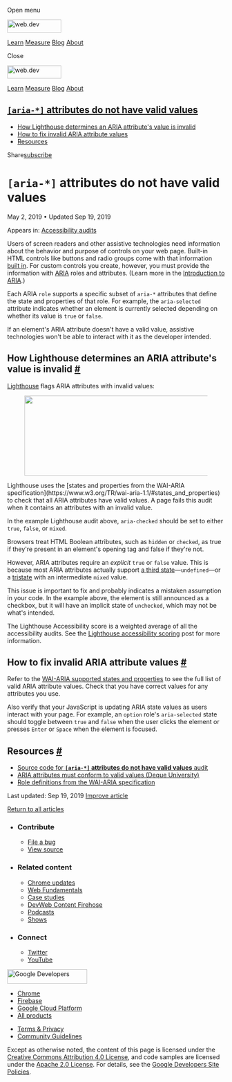 <span class="w-tooltip w-tooltip--left">Open menu</span>

<a href="/" class="gc-analytics-event header-default__logo-link"><img src="/images/lockup.svg" alt="web.dev" class="header-default__logo" width="125" height="30" /></a>

<a href="/learn/" class="gc-analytics-event header-default__link">Learn</a> <a href="/measure/" class="gc-analytics-event header-default__link">Measure</a> <a href="/blog/" class="gc-analytics-event header-default__link">Blog</a> <a href="/about/" class="gc-analytics-event header-default__link">About</a>

<span class="w-tooltip">Close</span>

<a href="/" class="gc-analytics-event"><img src="/images/lockup.svg" alt="web.dev" class="drawer-default__logo" width="125" height="30" /></a>

<a href="/learn/" class="gc-analytics-event drawer-default__link">Learn</a> <a href="/measure/" class="gc-analytics-event drawer-default__link">Measure</a> <a href="/blog/" class="gc-analytics-event drawer-default__link">Blog</a> <a href="/about/" class="gc-analytics-event drawer-default__link">About</a>

## <a href="#lesscodegreateraria-*lesscodegreater-attributes-do-not-have-valid-values" class="w-toc__header--link"><code>[aria-\*]</code> attributes do not have valid values</a>

- [How Lighthouse determines an ARIA attribute's value is invalid](#how-lighthouse-determines-an-aria-attribute's-value-is-invalid)
- [How to fix invalid ARIA attribute values](#how-to-fix-invalid-aria-attribute-values)
- [Resources](#resources)

Share<a href="/newsletter/" class="gc-analytics-event w-actions__fab w-actions__fab--subscribe"><span>subscribe</span></a>

# `[aria-*]` attributes do not have valid values

May 2, 2019 <span class="w-author__separator">•</span> Updated Sep 19, 2019

<span class="w-post-signpost__title">Appears in:</span> <a href="/lighthouse-accessibility" class="w-post-signpost__link">Accessibility audits</a>

Users of screen readers and other assistive technologies need information about the behavior and purpose of controls on your web page. Built-in HTML controls like buttons and radio groups come with that information [built in](/use-semantic-html). For custom controls you create, however, you must provide the information with [ARIA](https://www.w3.org/TR/wai-aria-1.1/#role_definitions) roles and attributes. (Learn more in the [Introduction to ARIA](https://developers.google.com/web/fundamentals/accessibility/semantics-aria/).)

Each ARIA `role` supports a specific subset of `aria-*` attributes that define the state and properties of that role. For example, the `aria-selected` attribute indicates whether an element is currently selected depending on whether its value is `true` or `false`.

If an element's ARIA attribute doesn't have a valid value, assistive technologies won't be able to interact with it as the developer intended.

## How Lighthouse determines an ARIA attribute's value is invalid <a href="#how-lighthouse-determines-an-aria-attribute&#39;s-value-is-invalid" class="w-headline-link">#</a>

[Lighthouse](https://developers.google.com/web/tools/lighthouse) flags ARIA attributes with invalid values:

<figure><img src="https://web-dev.imgix.net/image/tcFciHGuF3MxnTr1y5ue01OGLBn2/d3U3jGziH67BYcWPa1T4.png?auto=format" class="w-screenshot" sizes="(min-width: 800px) 800px, calc(100vw - 48px)" srcset="https://web-dev.imgix.net/image/tcFciHGuF3MxnTr1y5ue01OGLBn2/d3U3jGziH67BYcWPa1T4.png?auto=format&amp;w=200 200w, https://web-dev.imgix.net/image/tcFciHGuF3MxnTr1y5ue01OGLBn2/d3U3jGziH67BYcWPa1T4.png?auto=format&amp;w=228 228w, https://web-dev.imgix.net/image/tcFciHGuF3MxnTr1y5ue01OGLBn2/d3U3jGziH67BYcWPa1T4.png?auto=format&amp;w=260 260w, https://web-dev.imgix.net/image/tcFciHGuF3MxnTr1y5ue01OGLBn2/d3U3jGziH67BYcWPa1T4.png?auto=format&amp;w=296 296w, https://web-dev.imgix.net/image/tcFciHGuF3MxnTr1y5ue01OGLBn2/d3U3jGziH67BYcWPa1T4.png?auto=format&amp;w=338 338w, https://web-dev.imgix.net/image/tcFciHGuF3MxnTr1y5ue01OGLBn2/d3U3jGziH67BYcWPa1T4.png?auto=format&amp;w=385 385w, https://web-dev.imgix.net/image/tcFciHGuF3MxnTr1y5ue01OGLBn2/d3U3jGziH67BYcWPa1T4.png?auto=format&amp;w=439 439w, https://web-dev.imgix.net/image/tcFciHGuF3MxnTr1y5ue01OGLBn2/d3U3jGziH67BYcWPa1T4.png?auto=format&amp;w=500 500w, https://web-dev.imgix.net/image/tcFciHGuF3MxnTr1y5ue01OGLBn2/d3U3jGziH67BYcWPa1T4.png?auto=format&amp;w=571 571w, https://web-dev.imgix.net/image/tcFciHGuF3MxnTr1y5ue01OGLBn2/d3U3jGziH67BYcWPa1T4.png?auto=format&amp;w=650 650w, https://web-dev.imgix.net/image/tcFciHGuF3MxnTr1y5ue01OGLBn2/d3U3jGziH67BYcWPa1T4.png?auto=format&amp;w=741 741w, https://web-dev.imgix.net/image/tcFciHGuF3MxnTr1y5ue01OGLBn2/d3U3jGziH67BYcWPa1T4.png?auto=format&amp;w=845 845w, https://web-dev.imgix.net/image/tcFciHGuF3MxnTr1y5ue01OGLBn2/d3U3jGziH67BYcWPa1T4.png?auto=format&amp;w=964 964w, https://web-dev.imgix.net/image/tcFciHGuF3MxnTr1y5ue01OGLBn2/d3U3jGziH67BYcWPa1T4.png?auto=format&amp;w=1098 1098w, https://web-dev.imgix.net/image/tcFciHGuF3MxnTr1y5ue01OGLBn2/d3U3jGziH67BYcWPa1T4.png?auto=format&amp;w=1252 1252w, https://web-dev.imgix.net/image/tcFciHGuF3MxnTr1y5ue01OGLBn2/d3U3jGziH67BYcWPa1T4.png?auto=format&amp;w=1428 1428w, https://web-dev.imgix.net/image/tcFciHGuF3MxnTr1y5ue01OGLBn2/d3U3jGziH67BYcWPa1T4.png?auto=format&amp;w=1600 1600w" width="800" height="185" /></figure>Lighthouse uses the [states and properties from the WAI-ARIA specification](https://www.w3.org/TR/wai-aria-1.1/#states_and_properties) to check that all ARIA attributes have valid values. A page fails this audit when it contains an attributes with an invalid value.

In the example Lighthouse audit above, `aria-checked` should be set to either `true`, `false`, or `mixed`.

Browsers treat HTML Boolean attributes, such as `hidden` or `checked`, as true if they're present in an element's opening tag and false if they're not.

However, ARIA attributes require an _explicit_ `true` or `false` value. This is because most ARIA attributes actually support [a third state](https://www.w3.org/TR/wai-aria-1.1/#valuetype_true-false-undefined)—`undefined`—or a [tristate](https://www.w3.org/TR/wai-aria-1.1/#valuetype_tristate) with an intermediate `mixed` value.

This issue is important to fix and probably indicates a mistaken assumption in your code. In the example above, the element is still announced as a checkbox, but it will have an implicit state of `unchecked`, which may not be what's intended.

The Lighthouse Accessibility score is a weighted average of all the accessibility audits. See the [Lighthouse accessibility scoring](/accessibility-scoring) post for more information.

## How to fix invalid ARIA attribute values <a href="#how-to-fix-invalid-aria-attribute-values" class="w-headline-link">#</a>

Refer to the [WAI-ARIA supported states and properties](https://www.w3.org/TR/wai-aria-1.1/#states_and_properties) to see the full list of valid ARIA attribute values. Check that you have correct values for any attributes you use.

Also verify that your JavaScript is updating ARIA state values as users interact with your page. For example, an `option` role's `aria-selected` state should toggle between `true` and `false` when the user clicks the element or presses `Enter` or `Space` when the element is focused.

## Resources <a href="#resources" class="w-headline-link">#</a>

- [Source code for **`[aria-*]` attributes do not have valid values** audit](https://github.com/GoogleChrome/lighthouse/blob/master/lighthouse-core/audits/accessibility/aria-valid-attr-value.js)
- [ARIA attributes must conform to valid values (Deque University)](https://dequeuniversity.com/rules/axe/3.3/aria-valid-attr-value)
- [Role definitions from the WAI-ARIA specification](https://www.w3.org/TR/wai-aria-1.1/#role_definitions)

<span class="w-mr--sm">Last updated: Sep 19, 2019 </span>[Improve article](https://github.com/GoogleChrome/web.dev/blob/master/src/site/content/en/lighthouse-accessibility/aria-valid-attr-value/index.md)

<a href="/lighthouse-accessibility" class="gc-analytics-event w-article-navigation__link w-article-navigation__link--back w-article-navigation__link--single">Return to all articles</a>

- ### Contribute

  - <a href="https://github.com/GoogleChrome/web.dev/issues/new?assignees=&amp;labels=bug&amp;template=bug_report.md&amp;title=" class="w-footer__linkbox-link">File a bug</a>
  - <a href="https://github.com/googlechrome/web.dev" class="w-footer__linkbox-link">View source</a>

- ### Related content

  - <a href="https://blog.chromium.org/" class="w-footer__linkbox-link">Chrome updates</a>
  - <a href="https://developers.google.com/web/" class="w-footer__linkbox-link">Web Fundamentals</a>
  - <a href="https://developers.google.com/web/showcase/" class="w-footer__linkbox-link">Case studies</a>
  - <a href="https://devwebfeed.appspot.com/" class="w-footer__linkbox-link">DevWeb Content Firehose</a>
  - <a href="/podcasts/" class="w-footer__linkbox-link">Podcasts</a>
  - <a href="/shows/" class="w-footer__linkbox-link">Shows</a>

- ### Connect

  - <a href="https://www.twitter.com/ChromiumDev" class="w-footer__linkbox-link">Twitter</a>
  - <a href="https://www.youtube.com/user/ChromeDevelopers" class="w-footer__linkbox-link">YouTube</a>

<a href="https://developers.google.com/" class="w-footer__utility-logo-link"><img src="/images/lockup-color.png" alt="Google Developers" class="w-footer__utility-logo" width="185" height="33" /></a>

- <a href="https://developer.chrome.com/" class="w-footer__utility-link">Chrome</a>
- <a href="https://firebase.google.com/" class="w-footer__utility-link">Firebase</a>
- <a href="https://cloud.google.com/" class="w-footer__utility-link">Google Cloud Platform</a>
- <a href="https://developers.google.com/products" class="w-footer__utility-link">All products</a>

<!-- -->

- <a href="https://policies.google.com/" class="w-footer__utility-link">Terms &amp; Privacy</a>
- <a href="/community-guidelines/" class="w-footer__utility-link">Community Guidelines</a>

Except as otherwise noted, the content of this page is licensed under the [Creative Commons Attribution 4.0 License](https://creativecommons.org/licenses/by/4.0/), and code samples are licensed under the [Apache 2.0 License](https://www.apache.org/licenses/LICENSE-2.0). For details, see the [Google Developers Site Policies](https://developers.google.com/terms/site-policies).
